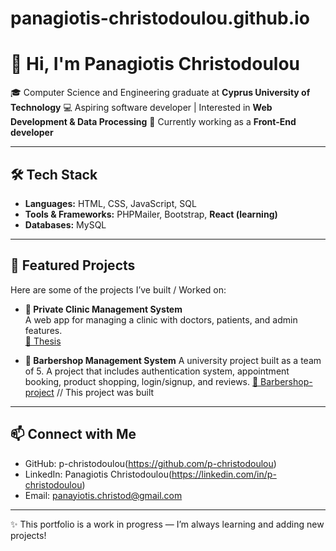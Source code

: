 # panagiotis-christodoulou.github.io
# 👋 Hi, I'm Panagiotis Christodoulou

🎓 Computer Science and Engineering graduate at **Cyprus University of Technology**
💻 Aspiring software developer | Interested in **Web Development & Data Processing**
🌱 Currently working as a **Front-End developer**

---

## 🛠️ Tech Stack
- **Languages:** HTML, CSS, JavaScript, SQL
- **Tools & Frameworks:** PHPMailer, Bootstrap, **React (learning)**
- **Databases:** MySQL  

---

## 📂 Featured Projects 
Here are some of the projects I’ve built / Worked on:

- **🏥 Private Clinic Management System**  
  A web app for managing a clinic with doctors, patients, and admin features.  
  [🔗 Thesis](https://github.com/p-christodoulou/Thesis.git)

- **💈 Barbershop Management System**
  A university project built as a team of 5.
  A project that includes authentication system, appointment booking, product shopping, login/signup, and reviews.
  [🔗 Barbershop-project](https://github.com/p-christodoulou/Barbershop-project) // This project was built  

---

## 📫 Connect with Me
- GitHub: p-christodoulou(https://github.com/p-christodoulou)  
- LinkedIn: Panagiotis Christodoulou(https://linkedin.com/in/p-christodoulou)  
- Email: panayiotis.christod@gmail.com

---

✨ This portfolio is a work in progress — I’m always learning and adding new projects!

